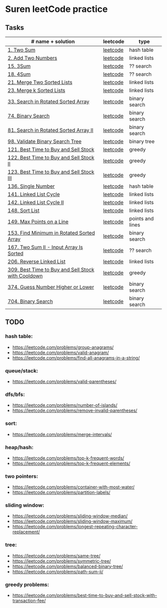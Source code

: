 # Suren leetCode practice

## Tasks

| # name + solution                                                                                                | leetcode                                                                                 | type             |
|------------------------------------------------------------------------------------------------------------------|------------------------------------------------------------------------------------------|------------------|
| [1. Two Sum](problems/1.two-sum)                                                                                 | [leetcode](https://leetcode.com/problems/two-sum/)                                       | hash table       |
| [2. Add Two Numbers](problems/2-add-two-numbers)                                                                 | [leetcode](https://leetcode.com/problems/add-two-numbers/)                               | linked lists     |
| [15. 3Sum](problems/15-3sum)                                                                                     | [leetcode](https://leetcode.com/problems/3sum/)                                          | ?? search        |
| [18. 4Sum](problems/18-4sum)                                                                                     | [leetcode](https://leetcode.com/problems/4sum/)                                          | ?? search        |
| [21. Merge Two Sorted Lists](problems/21-merge-two-sorted-lists)                                                 | [leetcode](https://leetcode.com/problems/merge-k-sorted-lists/)                          | linked lists     |
| [23. Merge k Sorted Lists](problems/23-merge-k-sorted-lists)                                                     | [leetcode](https://leetcode.com/problems/merge-two-sorted-lists/)                        | linked lists     |
| [33. Search in Rotated Sorted Array](problems/33-search-in-rotated-sorted-array)                                 | [leetcode](https://leetcode.com/problems/search-in-rotated-sorted-array/)                | binary search    |
| [74. Binary Search](problems/74-search-a-2d-matrix)                                                              | [leetcode](https://leetcode.com/problems/search-a-2d-matrix/)                            | binary search    |
| [81. Search in Rotated Sorted Array II](problems/81-search-in-rotated-sorted-array-ii)                           | [leetcode](https://leetcode.com/problems/search-in-rotated-sorted-array-ii/)             | binary search    |
| [98. Validate Binary Search Tree](problems/98-validate-binary-search-tree)                                       | [leetcode](https://leetcode.com/problems/validate-binary-search-tree/)                   | binary tree      |
| [121. Best Time to Buy and Sell Stock](problems/121-best-time-to-buy-and-sell-stock)                             | [leetcode](https://leetcode.com/problems/best-time-to-buy-and-sell-stock/)               | greedy           |
| [122. Best Time to Buy and Sell Stock II](problems/122-best-time-to-buy-and-sell-stock-ii)                       | [leetcode](https://leetcode.com/problems/best-time-to-buy-and-sell-stock-ii/)            | greedy           |
| [123. Best Time to Buy and Sell Stock III](problems/123-best-time-to-buy-and-sell-stock-iii)                     | [leetcode](https://leetcode.com/problems/best-time-to-buy-and-sell-stock-iii/)           | greedy           |
| [136. Single Number](problems/136-single-number)                                                                 | [leetcode](https://leetcode.com/problems/single-number/)                                 | hash table       |
| [141. Linked List Cycle](problems/141-linked-list-cycle)                                                         | [leetcode](https://leetcode.com/problems/linked-list-cycle/)                             | linked lists     |
| [142. Linked List Cycle II](problems/142-linked-list-cycle-ii)                                                   | [leetcode](https://leetcode.com/problems/linked-list-cycle-ii/)                          | linked lists     |
| [148. Sort List](problems/148-sort-list)                                                                         | [leetcode](https://leetcode.com/problems/sort-list/)                                     | linked lists     |
| [149. Max Points on a Line](problems/149-max-points-on-a-line)                                                   | [leetcode](https://leetcode.com/problems/max-points-on-a-line/)                          | points and lines |
| [153. Find Minimum in Rotated Sorted Array](problems/153-find-minimum-in-rotated-sorted-array)                   | [leetcode](https://leetcode.com/problems/find-minimum-in-rotated-sorted-array/)          | binary search    |
| [167. Two Sum II - Input Array Is Sorted](problems/167-two-sum-ii-input-array-is-sorted)                         | [leetcode](https://leetcode.com/problems/two-sum-ii-input-array-is-sorted/)              | ?? search        |
| [206. Reverse Linked List](problems/206-reverse-linked-list)                                                     | [leetcode](https://leetcode.com/problems/reverse-linked-list/)                           | linked lists     |
| [309. Best Time to Buy and Sell Stock with Cooldown](problems/309-best-time-to-buy-and-sell-stock-with-cooldown) | [leetcode](https://leetcode.com/problems/best-time-to-buy-and-sell-stock-with-cooldown/) | greedy           |
| [374. Guess Number Higher or Lower](problems/374-guess-number-higher-or-lower)                                   | [leetcode](https://leetcode.com/problems/guess-number-higher-or-lower/)                  | binary search    |
| [704. Binary Search](problems/704-binary-search)                                                                 | [leetcode](https://leetcode.com/problems/binary-search/)                                 | binary search    |


## TODO

 
### hash table:
- https://leetcode.com/problems/group-anagrams/
- https://leetcode.com/problems/valid-anagram/
- https://leetcode.com/problems/find-all-anagrams-in-a-string/

### queue/stack:
- https://leetcode.com/problems/valid-parentheses/

### dfs/bfs:
- https://leetcode.com/problems/number-of-islands/
- https://leetcode.com/problems/remove-invalid-parentheses/
 
### sort:
- https://leetcode.com/problems/merge-intervals/
 
### heap/hash:
- https://leetcode.com/problems/top-k-frequent-words/
- https://leetcode.com/problems/top-k-frequent-elements/
 
### two pointers:
- https://leetcode.com/problems/container-with-most-water/
- https://leetcode.com/problems/partition-labels/
 
### sliding window:
- https://leetcode.com/problems/sliding-window-median/
- https://leetcode.com/problems/sliding-window-maximum/
- https://leetcode.com/problems/longest-repeating-character-replacement/
 
### tree:
- https://leetcode.com/problems/same-tree/
- https://leetcode.com/problems/symmetric-tree/
- https://leetcode.com/problems/balanced-binary-tree/
- https://leetcode.com/problems/path-sum-ii/
 
### greedy problems:
- https://leetcode.com/problems/best-time-to-buy-and-sell-stock-with-transaction-fee/
